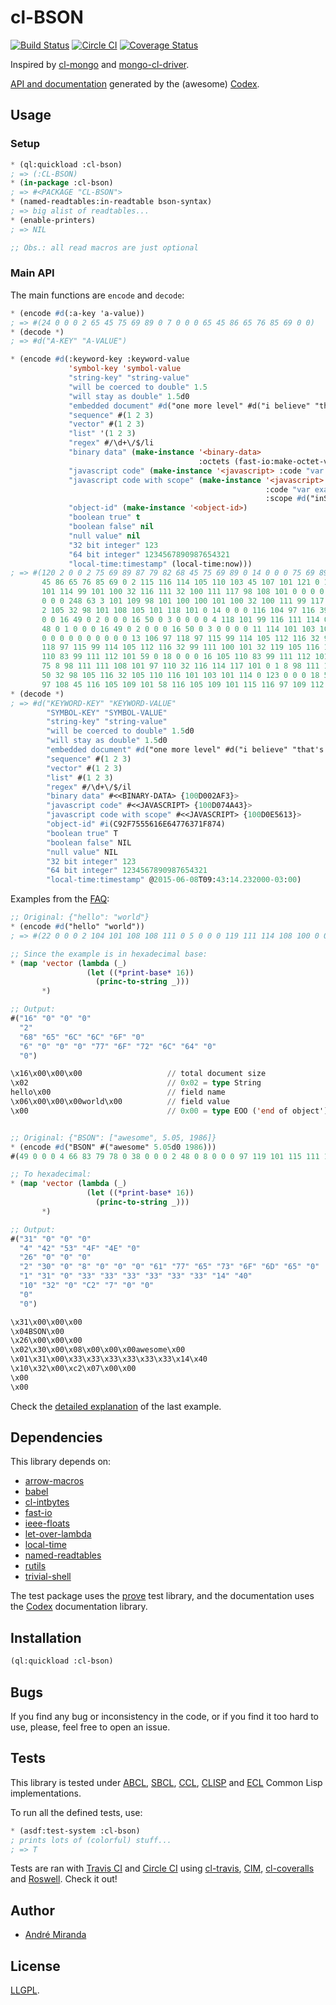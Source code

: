 # cl-BSON
[![Build Status](https://travis-ci.org/EuAndreh/cl-BSON.svg?branch=master)](https://travis-ci.org/EuAndreh/cl-BSON)
[![Circle CI](https://circleci.com/gh/EuAndreh/cl-BSON.svg?style=svg)](https://circleci.com/gh/EuAndreh/cl-BSON/)
[![Coverage Status](https://coveralls.io/repos/EuAndreh/cl-bson/badge.svg?branch=master)](https://coveralls.io/r/EuAndreh/cl-bson?branch=master)

Inspired by [cl-mongo](https://github.com/fons/cl-mongo) and [mongo-cl-driver](https://github.com/archimag/mongo-cl-driver/tree/master/bson).

[API and documentation](http://euandre.org/cl-BSON) generated by the (awesome) [Codex](https://github.com/CommonDoc/codex).

## Usage
### Setup
```lisp
* (ql:quickload :cl-bson)
; => (:CL-BSON)
* (in-package :cl-bson)
; => #<PACKAGE "CL-BSON">
* (named-readtables:in-readtable bson-syntax)
; => big alist of readtables...
* (enable-printers)
; => NIL

;; Obs.: all read macros are just optional
```

### Main API
The main functions are `encode` and `decode`:
```lisp
* (encode #d(:a-key 'a-value))
; => #(24 0 0 0 2 65 45 75 69 89 0 7 0 0 0 65 45 86 65 76 85 69 0 0)
* (decode *)
; => #d("A-KEY" "A-VALUE")

* (encode #d(:keyword-key :keyword-value
             'symbol-key 'symbol-value
             "string-key" "string-value"
             "will be coerced to double" 1.5
             "will stay as double" 1.5d0
             "embedded document" #d("one more level" #d("i believe" "that's enough"))
             "sequence" #(1 2 3)
             "vector" #(1 2 3)
             "list" '(1 2 3)
             "regex" #/\d+\/$/li 
             "binary data" (make-instance '<binary-data>
                                          :octets (fast-io:make-octet-vector 10))
             "javascript code" (make-instance '<javascript> :code "var example = 1;")
             "javascript code with scope" (make-instance '<javascript>
                                                         :code "var example = inScope;"
                                                         :scope #d("inScope" 10))
             "object-id" (make-instance '<object-id>)
             "boolean true" t
             "boolean false" nil
             "null value" nil
             "32 bit integer" 123
             "64 bit integer" 1234567890987654321
             "local-time:timestamp" (local-time:now)))
; => #(120 2 0 0 2 75 69 89 87 79 82 68 45 75 69 89 0 14 0 0 0 75 69 89 87 79 82 68 45 86 65 76 85 69 0 2 83 89 77 66 79 76 45 75 69 89 0 13 0 0 0 83 89 77 66 79 76
       45 86 65 76 85 69 0 2 115 116 114 105 110 103 45 107 101 121 0 13 0 0 0 115 116 114 105 110 103 45 118 97 108 117 101 0 1 119 105 108 108 32 98 101 32 99 111
       101 114 99 101 100 32 116 111 32 100 111 117 98 108 101 0 0 0 0 0 0 0 248 63 1 119 105 108 108 32 115 116 97 121 32 97 115 32 100 111 117 98 108 101 0 0 0 0
       0 0 0 248 63 3 101 109 98 101 100 100 101 100 32 100 111 99 117 109 101 110 116 0 55 0 0 0 3 111 110 101 32 109 111 114 101 32 108 101 118 101 108 0 34 0 0 0
       2 105 32 98 101 108 105 101 118 101 0 14 0 0 0 116 104 97 116 39 115 32 101 110 111 117 103 104 0 0 0 4 115 101 113 117 101 110 99 101 0 26 0 0 0 16 48 0 1 0
       0 0 16 49 0 2 0 0 0 16 50 0 3 0 0 0 0 4 118 101 99 116 111 114 0 26 0 0 0 16 48 0 1 0 0 0 16 49 0 2 0 0 0 16 50 0 3 0 0 0 0 4 108 105 115 116 0 26 0 0 0 16
       48 0 1 0 0 0 16 49 0 2 0 0 0 16 50 0 3 0 0 0 0 11 114 101 103 101 120 0 92 100 43 92 47 36 0 105 108 0 5 98 105 110 97 114 121 32 100 97 116 97 0 10 0 0 0 0
       0 0 0 0 0 0 0 0 0 0 13 106 97 118 97 115 99 114 105 112 116 32 99 111 100 101 0 17 0 0 0 118 97 114 32 101 120 97 109 112 108 101 32 61 32 49 59 0 15 106 97
       118 97 115 99 114 105 112 116 32 99 111 100 101 32 119 105 116 104 32 115 99 111 112 101 0 46 0 0 0 0 118 97 114 32 101 120 97 109 112 108 101 32 61 32 105
       110 83 99 111 112 101 59 0 18 0 0 0 16 105 110 83 99 111 112 101 0 10 0 0 0 0 7 111 98 106 101 99 116 45 105 100 0 162 48 122 85 97 110 100 158 125 197 168
       75 8 98 111 111 108 101 97 110 32 116 114 117 101 0 1 8 98 111 111 108 101 97 110 32 102 97 108 115 101 0 0 8 110 117 108 108 32 118 97 108 117 101 0 0 16 51
       50 32 98 105 116 32 105 110 116 101 103 101 114 0 123 0 0 0 18 54 52 32 98 105 116 32 105 110 116 101 103 101 114 0 177 28 108 177 244 16 34 17 9 108 111 99
       97 108 45 116 105 109 101 58 116 105 109 101 115 116 97 109 112 0 87 249 77 229 77 1 0 0 0)
* (decode *)
; => #d("KEYWORD-KEY" "KEYWORD-VALUE"
        "SYMBOL-KEY" "SYMBOL-VALUE"
        "string-key" "string-value"
        "will be coerced to double" 1.5d0
        "will stay as double" 1.5d0
        "embedded document" #d("one more level" #d("i believe" "that's enough"))
        "sequence" #(1 2 3)
        "vector" #(1 2 3)
        "list" #(1 2 3)
        "regex" #/\d+\/$/il
        "binary data" #<<BINARY-DATA> {100D002AF3}>
        "javascript code" #<<JAVASCRIPT> {100D074A43}>
        "javascript code with scope" #<<JAVASCRIPT> {100D0E5613}>
        "object-id" #i(C92F7555616E64776371F874)
        "boolean true" T
        "boolean false" NIL
        "null value" NIL
        "32 bit integer" 123
        "64 bit integer" 1234567890987654321
        "local-time:timestamp" @2015-06-08T09:43:14.232000-03:00)
```

Examples from the [FAQ](http://bsonspec.org/faq.html):
```lisp
;; Original: {"hello": "world"}
* (encode #d("hello" "world"))
; => #(22 0 0 0 2 104 101 108 108 111 0 5 0 0 0 119 111 114 108 100 0 0)

;; Since the example is in hexadecimal base:
* (map 'vector (lambda (_)
                 (let ((*print-base* 16))
                   (princ-to-string _)))
       *)

;; Output:
#("16" "0" "0" "0"
  "2"
  "68" "65" "6C" "6C" "6F" "0"
  "6" "0" "0" "0" "77" "6F" "72" "6C" "64" "0"
  "0")

\x16\x00\x00\x00                   // total document size
\x02                               // 0x02 = type String
hello\x00                          // field name
\x06\x00\x00\x00world\x00          // field value
\x00                               // 0x00 = type EOO ('end of object')


;; Original: {"BSON": ["awesome", 5.05, 1986]}
* (encode #d("BSON" #("awesome" 5.05d0 1986)))
#(49 0 0 0 4 66 83 79 78 0 38 0 0 0 2 48 0 8 0 0 0 97 119 101 115 111 109 101 0 1 49 0 51 51 51 51 51 51 20 64 16 50 0 194 7 0 0 0 0)

;; To hexadecimal:
* (map 'vector (lambda (_)
                 (let ((*print-base* 16))
                   (princ-to-string _)))
       *)

;; Output:
#("31" "0" "0" "0"
  "4" "42" "53" "4F" "4E" "0"
  "26" "0" "0" "0"
  "2" "30" "0" "8" "0" "0" "0" "61" "77" "65" "73" "6F" "6D" "65" "0"
  "1" "31" "0" "33" "33" "33" "33" "33" "33" "14" "40"
  "10" "32" "0" "C2" "7" "0" "0"
  "0"
  "0")

\x31\x00\x00\x00
\x04BSON\x00
\x26\x00\x00\x00
\x02\x30\x00\x08\x00\x00\x00awesome\x00
\x01\x31\x00\x33\x33\x33\x33\x33\x33\x14\x40
\x10\x32\x00\xc2\x07\x00\x00
\x00
\x00
```

Check the [detailed explanation](https://groups.google.com/d/msg/bson/8g76R0cb-CQ/DWdjQaS0tMMJ) of the last example.

## Dependencies
This library depends on:
+ [arrow-macros](https://github.com/hipeta/arrow-macros/)
+ [babel](https://common-lisp.net/project/babel/)
+ [cl-intbytes](https://github.com/EuAndreh/cl-intbytes)
+ [fast-io](https://github.com/rpav/fast-io)
+ [ieee-floats](https://github.com/marijnh/ieee-floats)
+ [let-over-lambda](https://github.com/thephoeron/let-over-lambda)
+ [local-time](https://common-lisp.net/project/local-time/)
+ [named-readtables](https://common-lisp.net/project/named-readtables/)
+ [rutils](https://github.com/vseloved/rutils)
+ [trivial-shell](https://github.com/gwkkwg/trivial-shell)

The test package uses the [prove](https://github.com/fukamachi/prove) test library, and the documentation uses the [Codex](https://github.com/CommonDoc/codex) documentation library.

## Installation
```lisp
(ql:quickload :cl-bson)
```

## Bugs
If you find any bug or inconsistency in the code, or if you find it too hard to use, please, feel free to open an issue.

## Tests
This library is tested under [ABCL](https://common-lisp.net/project/armedbear/), [SBCL](http://www.sbcl.org/), [CCL](http://ccl.clozure.com/), [CLISP](http://www.clisp.org/) and [ECL](https://common-lisp.net/project/ecl/) Common Lisp implementations.

To run all the defined tests, use:
```lisp
* (asdf:test-system :cl-bson)
; prints lots of (colorful) stuff...
; => T
```
Tests are ran with [Travis CI](https://travis-ci.org/EuAndreh/cl-BSON) and [Circle CI](https://circleci.com/gh/EuAndreh/cl-BSON) using [cl-travis](https://github.com/luismbo/cl-travis), [CIM](https://github.com/KeenS/CIM), [cl-coveralls](https://github.com/fukamachi/cl-coveralls) and [Roswell](https://github.com/snmsts/roswell). Check it out!

## Author
+ [André Miranda](https://github.com/EuAndreh)

## License
[LLGPL](https://tldrlegal.com/license/lisp-lesser-general-public-license#fulltext). 
